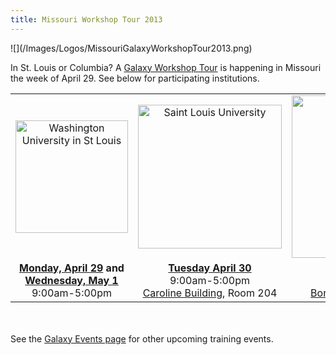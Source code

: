 ```yaml
---
title: Missouri Workshop Tour 2013
---
```

<div class='center'>![](/Images/Logos/MissouriGalaxyWorkshopTour2013.png)</div>



In St. Louis or Columbia?  A [Galaxy Workshop Tour](/src/Events/index.md) is happening in Missouri the week of April 29.  See below for participating institutions.

<table>
  <tr>
    <td style=" text-align: center; width: 250px; border: none;"> <a href='/Events/WashU2013'><img src='/Images/Logos/WashULogoWide.jpg' alt='Washington University in St Louis' width="180" /></a> </td>
    <td style=" text-align: center; width: 250px; border: none;"> <a href='/Events/SLU2013'><img src='/Images/Logos/SLULogoWide.png' alt='Saint Louis University' width="230" /></a> </td>
    <td style=" text-align: center; width: 270px; border: none;"> <a href='/Events/Missouri2013'><img src='/Images/Logos/UMissouriLogoWide.png' alt='University of Missouri Columbia' width="260" /></a> </td>
  </tr>
  <tr>
    <td style=" text-align: center; border: none;"> <strong><a href='/Events/WashU2013'>Monday, April 29</a> and <a href='/Events/WashU2013'>Wednesday, May 1</a></strong><br />9:00am-5:00pm </td>
    <td style=" text-align: center; border: none;"> <strong><a href='/Events/SLU2013'>Tuesday April 30</a></strong><br />9:00am-5:00pm<br /><a href='http://www.slu.edu/campusmap/pdf_maps/section_3_of_3.pdf'>Caroline Building</a>, Room 204 </td>
    <td style=" text-align: center; border: none;"> <strong><a href='/Events/Missouri2013'>Thursday, May 2</a></strong><br />9:00am-5:00pm<br /><a href='http://map.missouri.edu/?bldg=37156'>Bond Life Sciences Center</a> </td>
  </tr>
</table>


<br /><br />
See the [Galaxy Events page](/src/Events/index.md) for other upcoming training events.
